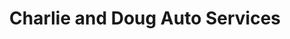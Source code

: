 ---
title: "Charlie and Doug Auto Services"
url: /norwich/charlie-and-doug-auto-services/
shop: car repair
---